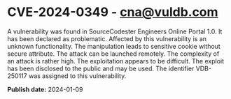 # CVE-2024-0349 - cna@vuldb.com

A vulnerability was found in SourceCodester Engineers Online Portal 1.0. It has been declared as problematic. Affected by this vulnerability is an unknown functionality. The manipulation leads to sensitive cookie without secure attribute. The attack can be launched remotely. The complexity of an attack is rather high. The exploitation appears to be difficult. The exploit has been disclosed to the public and may be used. The identifier VDB-250117 was assigned to this vulnerability.

**Publish date:** 2024-01-09
